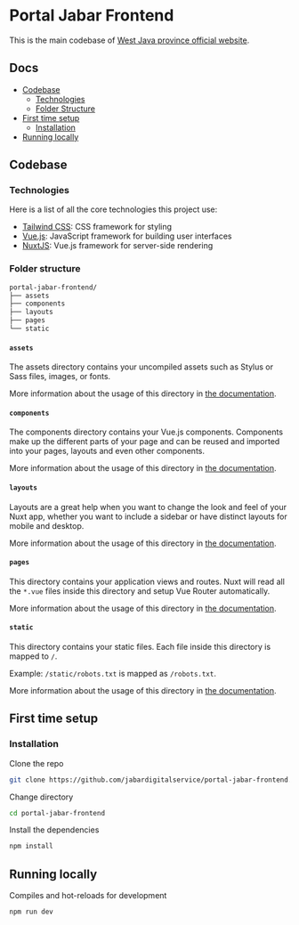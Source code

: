 # Portal Jabar Frontend

This is the main codebase of [West Java province official website](https://jabarprov.go.id/).

## Docs

- [Codebase](#codebase)
  - [Technologies](#technologies)
  - [Folder Structure](#folder-structure)
- [First time setup](#first-time-setup)
  - [Installation](#installation)
- [Running locally](#running-locally)

## Codebase

### Technologies

Here is a list of all the core technologies this project use:
- [Tailwind CSS](https://tailwindcss.com/): CSS framework for styling
- [Vue.js](https://vuejs.org/): JavaScript framework for building user interfaces
- [NuxtJS](https://nuxtjs.org/): Vue.js framework for server-side rendering

### Folder structure

```bash
portal-jabar-frontend/
├── assets
├── components
├── layouts
├── pages
└── static
```

#### `assets`

The assets directory contains your uncompiled assets such as Stylus or Sass files, images, or fonts.

More information about the usage of this directory in [the documentation](https://nuxtjs.org/docs/2.x/directory-structure/assets).

#### `components`

The components directory contains your Vue.js components. Components make up the different parts of your page and can be reused and imported into your pages, layouts and even other components.

More information about the usage of this directory in [the documentation](https://nuxtjs.org/docs/2.x/directory-structure/components).

#### `layouts`

Layouts are a great help when you want to change the look and feel of your Nuxt app, whether you want to include a sidebar or have distinct layouts for mobile and desktop.

More information about the usage of this directory in [the documentation](https://nuxtjs.org/docs/2.x/directory-structure/layouts).


#### `pages`

This directory contains your application views and routes. Nuxt will read all the `*.vue` files inside this directory and setup Vue Router automatically.

More information about the usage of this directory in [the documentation](https://nuxtjs.org/docs/2.x/get-started/routing).

#### `static`

This directory contains your static files. Each file inside this directory is mapped to `/`.

Example: `/static/robots.txt` is mapped as `/robots.txt`.

More information about the usage of this directory in [the documentation](https://nuxtjs.org/docs/2.x/directory-structure/static).

## First time setup

### Installation

Clone the repo

```bash
git clone https://github.com/jabardigitalservice/portal-jabar-frontend.git
```

Change directory

```bash
cd portal-jabar-frontend
```

Install the dependencies

```bash
npm install
```

## Running locally

Compiles and hot-reloads for development

```bash
npm run dev
```
